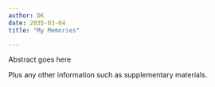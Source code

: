 ```yaml
---
author: DK
date: 2035-03-04
title: "My Memories"

---
```


Abstract goes here

Plus any other information such as supplementary materials.
